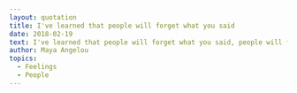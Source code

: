 ```yaml
---
layout: quotation
title: I've learned that people will forget what you said
date: 2018-02-19
text: I've learned that people will forget what you said, people will forget what you did, but people will never forget how you made them feel.
author: Maya Angelou
topics:
  - Feelings
  - People
---
```

